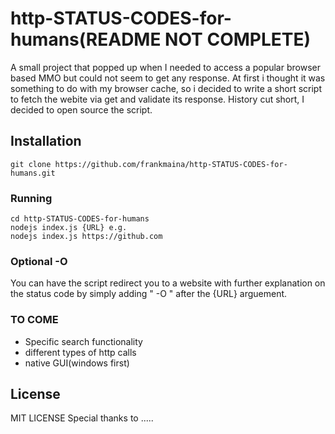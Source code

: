 # http-STATUS-CODES-for-humans(README NOT COMPLETE)

A small project that popped up when I needed to access a popular browser based MMO but could not seem
to get any response. At first i thought it was something to do with my browser cache, so i decided to 
write a short script to fetch the webite via get and validate its response. History cut short, I decided to 
open source the script.

## Installation


```installation
git clone https://github.com/frankmaina/http-STATUS-CODES-for-humans.git
```

### Running

```running
cd http-STATUS-CODES-for-humans
nodejs index.js {URL} e.g.
nodejs index.js https://github.com

```

### Optional -O

You can have the script redirect you to a website with further explanation on the status code by simply adding " -O " after the {URL} arguement.

### TO COME
* Specific search functionality
* different types of http calls
* native GUI(windows first)


## License

MIT LICENSE
Special thanks to .....
